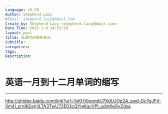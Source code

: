 ```yaml
---
Language: zh_CN
Author: Shepherd Lazy
#Email: shepherd.lazy@Gmail.com
Create_by: Shepherd Lazy <shepherd.lazy@Gmail.com>
Date_Time: 2015-1-9 14:53:29
layout: post
title: 英语时间相关单词
Subtitle: 
categories: 
tags: 
Description:  
---
```


# 英语一月到十二月单词的缩写
------------------------------

http://zhidao.baidu.com/link?url=1oKHXjpqrqtU7XdUJOp2A_swd-Dc7gJF4-0m4I_srn9QixjrilLTA3TwU72E03cQYjeKacVPl_udlnKeGyZdsa